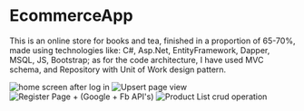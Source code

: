 # EcommerceApp

  This is an online store for books and tea, finished in a proportion of 65-70%, made using technologies like: C#, Asp.Net, EntityFramework, Dapper, MSQL, JS, Bootstrap;
  as for the code architecture, I have used MVC schema, and Repository with Unit of Work design pattern.   
  
  
![home screen after log in](https://user-images.githubusercontent.com/86912887/137473908-8a38ecd3-50ee-468e-87b0-61d5a502c61d.PNG)
![Upsert page view](https://user-images.githubusercontent.com/86912887/137473967-77b87d7a-3266-4b07-aa7d-942a0faa0891.PNG)
![Register Page + (Google + Fb API's)](https://user-images.githubusercontent.com/86912887/137473998-f7e8f3a9-aac4-43d5-8a48-96435ac836ba.PNG)
![Product List crud operation](https://user-images.githubusercontent.com/86912887/137474030-2ec28ff4-7a0b-442d-af41-37fac328ccfc.PNG)
